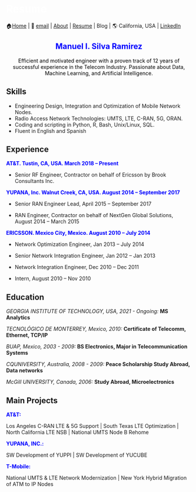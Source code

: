 #  <span style="color:white"> Resume  </span> 


🏠[Home](https://manuelsr26.github.io/) | 📧 [email](mailto:manuel.isr@outlook.com) | [About](https://manuelsr26.github.io/about) | [Resume](https://manuelsr26.github.io/cv) | Blog | 🌎 California, USA | [LinkedIn](https://www.linkedin.com/in/manuel-silva-ramirez/)

## <center> <span style="color:blue"> Manuel I. Silva Ramirez </span>  </center>

<p style="text-align: center;">
<span style="color:black">Efficient and motivated engineer with a proven track of 12 years of successful experience in the Telecom Industry. Passionate about Data, Machine Learning, and Artificial Intelligence.</span>
</p>


## Skills

- Engineering Design, Integration and Optimization of Mobile Network Nodes. 
- Radio Access Network Technologies: UMTS, LTE, C-RAN, 5G, ORAN. 
- Coding and scripting in Python, R, Bash, Unix/Linux, SQL.  
- Fluent in English and Spanish


## Experience


**<span style="color:blue">AT&T. Tustin, CA, USA. March 2018 – Present</span>**

- Senior RF Engineer, Contractor on behalf of Ericsson by Brook Consultants Inc.


**<span style="color:blue">YUPANA, Inc. Walnut Creek, CA, USA. August 2014 – September 2017</span>**

- Senior RAN Engineer Lead, April 2015 – September 2017

- RAN Engineer, Contractor on behalf of NextGen Global Solutions, August 2014 – March 2015


**<span style="color:blue">ERICSSON. Mexico City, Mexico. August 2010 – July 2014</span>**

- Network Optimization Engineer, Jan 2013 – July 2014

- Senior Network Integration Engineer, Jan 2012 – Jan 2013

- Network Integration Engineer, Dec 2010 – Dec 2011

- Intern, August 2010 – Nov 2010



## Education

*GEORGIA INSTITUTE OF TECHNOLOGY, USA, 2021 - Ongoing:* 
**MS Analytics**


*TECNOLÓGICO DE MONTERREY, Mexico, 2010:*
**Certificate of Telecomm, Ethernet, TCP/IP**


*BUAP, Mexico, 2003 - 2009:*
**BS Electronics, Major in Telecommunication Systems**


*CQUNIVERSITY, Australia, 2008 - 2009:*
**Peace Scholarship Study Abroad, Data networks**


*McGill UNIVERSITY, Canada, 2006:*
**Study Abroad, Microelectronics**


## Main Projects

**<span style="color:blue">AT&T:</span>** 

Los Angeles C-RAN LTE & 5G Support | South Texas LTE Optimization | North California LTE NSB | National UMTS Node B Rehome 

**<span style="color:blue">YUPANA, INC.:</span>**

SW Development of YUPPI | SW Development of YUCUBE

**<span style="color:blue">T-Mobile:</span>** 

National UMTS & LTE Network Modernization | New York Hybrid Migration of ATM to IP Nodes



